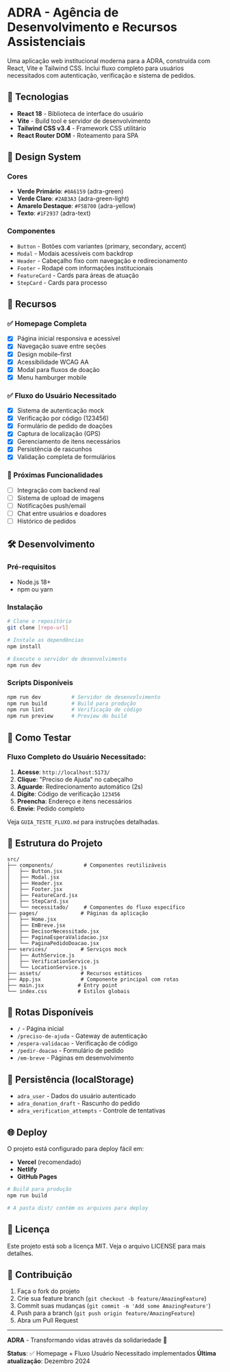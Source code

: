 # ADRA - Agência de Desenvolvimento e Recursos Assistenciais

Uma aplicação web institucional moderna para a ADRA, construída com React, Vite e Tailwind CSS. Inclui fluxo completo para usuários necessitados com autenticação, verificação e sistema de pedidos.

## 🚀 Tecnologias

- **React 18** - Biblioteca de interface do usuário
- **Vite** - Build tool e servidor de desenvolvimento
- **Tailwind CSS v3.4** - Framework CSS utilitário
- **React Router DOM** - Roteamento para SPA

## 🎨 Design System

### Cores
- **Verde Primário**: `#0A6159` (adra-green)
- **Verde Claro**: `#2AB3A3` (adra-green-light)  
- **Amarelo Destaque**: `#F5B700` (adra-yellow)
- **Texto**: `#1F2937` (adra-text)

### Componentes
- `Button` - Botões com variantes (primary, secondary, accent)
- `Modal` - Modais acessíveis com backdrop
- `Header` - Cabeçalho fixo com navegação e redirecionamento
- `Footer` - Rodapé com informações institucionais
- `FeatureCard` - Cards para áreas de atuação
- `StepCard` - Cards para processo

## 📱 Recursos

### ✅ Homepage Completa
- [x] Página inicial responsiva e acessível
- [x] Navegação suave entre seções
- [x] Design mobile-first
- [x] Acessibilidade WCAG AA
- [x] Modal para fluxos de doação
- [x] Menu hamburger mobile

### ✅ Fluxo do Usuário Necessitado
- [x] Sistema de autenticação mock
- [x] Verificação por código (123456)
- [x] Formulário de pedido de doações
- [x] Captura de localização (GPS)
- [x] Gerenciamento de itens necessários
- [x] Persistência de rascunhos
- [x] Validação completa de formulários

### 🔄 Próximas Funcionalidades
- [ ] Integração com backend real
- [ ] Sistema de upload de imagens
- [ ] Notificações push/email
- [ ] Chat entre usuários e doadores
- [ ] Histórico de pedidos

## 🛠️ Desenvolvimento

### Pré-requisitos
- Node.js 18+
- npm ou yarn

### Instalação
```bash
# Clone o repositório
git clone [repo-url]

# Instale as dependências
npm install

# Execute o servidor de desenvolvimento
npm run dev
```

### Scripts Disponíveis
```bash
npm run dev          # Servidor de desenvolvimento
npm run build        # Build para produção
npm run lint         # Verificação de código
npm run preview      # Preview do build
```

## 🧪 Como Testar

### Fluxo Completo do Usuário Necessitado:
1. **Acesse**: `http://localhost:5173/`
2. **Clique**: "Preciso de Ajuda" no cabeçalho
3. **Aguarde**: Redirecionamento automático (2s)
4. **Digite**: Código de verificação `123456`
5. **Preencha**: Endereço e itens necessários
6. **Envie**: Pedido completo

Veja `GUIA_TESTE_FLUXO.md` para instruções detalhadas.

## 📁 Estrutura do Projeto

```
src/
├── components/          # Componentes reutilizáveis
│   ├── Button.jsx
│   ├── Modal.jsx
│   ├── Header.jsx
│   ├── Footer.jsx
│   ├── FeatureCard.jsx
│   ├── StepCard.jsx
│   └── necessitado/     # Componentes do fluxo específico
├── pages/              # Páginas da aplicação
│   ├── Home.jsx
│   ├── EmBreve.jsx
│   ├── DecisorNecessitado.jsx
│   ├── PaginaEsperaValidacao.jsx
│   └── PaginaPedidoDoacao.jsx
├── services/           # Serviços mock
│   ├── AuthService.js
│   ├── VerificationService.js
│   └── LocationService.js
├── assets/             # Recursos estáticos
├── App.jsx             # Componente principal com rotas
├── main.jsx           # Entry point
└── index.css          # Estilos globais
```

## 🎯 Rotas Disponíveis

- `/` - Página inicial
- `/preciso-de-ajuda` - Gateway de autenticação
- `/espera-validacao` - Verificação de código
- `/pedir-doacao` - Formulário de pedido
- `/em-breve` - Páginas em desenvolvimento

## 💾 Persistência (localStorage)

- `adra_user` - Dados do usuário autenticado
- `adra_donation_draft` - Rascunho do pedido
- `adra_verification_attempts` - Controle de tentativas

## 🌐 Deploy

O projeto está configurado para deploy fácil em:
- **Vercel** (recomendado)
- **Netlify**
- **GitHub Pages**

```bash
# Build para produção
npm run build

# A pasta dist/ contém os arquivos para deploy
```

## 📄 Licença

Este projeto está sob a licença MIT. Veja o arquivo LICENSE para mais detalhes.

## 🤝 Contribuição

1. Faça o fork do projeto
2. Crie sua feature branch (`git checkout -b feature/AmazingFeature`)
3. Commit suas mudanças (`git commit -m 'Add some AmazingFeature'`)
4. Push para a branch (`git push origin feature/AmazingFeature`)
5. Abra um Pull Request

---

**ADRA** - Transformando vidas através da solidariedade 💚

**Status**: ✅ Homepage + Fluxo Usuário Necessitado implementados
**Última atualização**: Dezembro 2024
